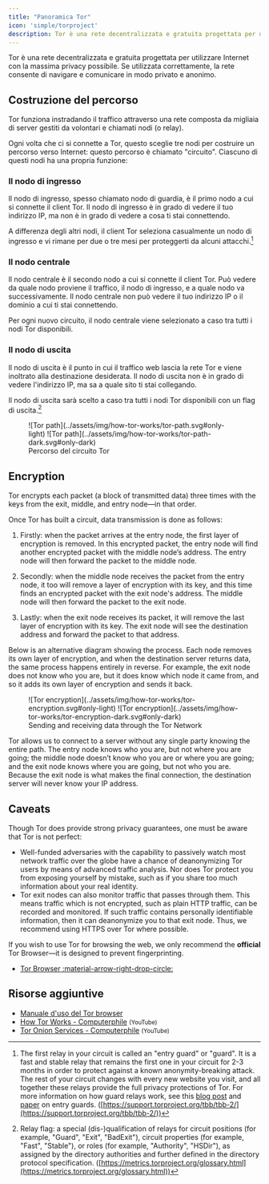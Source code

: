 ```yaml
---
title: "Panoramica Tor"
icon: 'simple/torproject'
description: Tor è una rete decentralizzata e gratuita progettata per utilizzare Internet con la massima privacy possibile.
---
```


Tor è una rete decentralizzata e gratuita progettata per utilizzare Internet con la massima privacy possibile. Se utilizzata correttamente, la rete consente di navigare e comunicare in modo privato e anonimo.

## Costruzione del percorso

Tor funziona instradando il traffico attraverso una rete composta da migliaia di server gestiti da volontari e chiamati nodi (o relay).

Ogni volta che ci si connette a Tor, questo sceglie tre nodi per costruire un percorso verso Internet: questo percorso è chiamato "circuito". Ciascuno di questi nodi ha una propria funzione:

### Il nodo di ingresso

Il nodo di ingresso, spesso chiamato nodo di guardia, è il primo nodo a cui si connette il client Tor. Il nodo di ingresso è in grado di vedere il tuo indirizzo IP, ma non è in grado di vedere a cosa ti stai connettendo.

A differenza degli altri nodi, il client Tor seleziona casualmente un nodo di ingresso e vi rimane per due o tre mesi per proteggerti da alcuni attacchi.[^1]

### Il nodo centrale

Il nodo centrale è il secondo nodo a cui si connette il client Tor. Può vedere da quale nodo proviene il traffico, il nodo di ingresso, e a quale nodo va successivamente. Il nodo centrale non può vedere il tuo indirizzo IP o il dominio a cui ti stai connettendo.

Per ogni nuovo circuito, il nodo centrale viene selezionato a caso tra tutti i nodi Tor disponibili.

### Il nodo di uscita

Il nodo di uscita è il punto in cui il traffico web lascia la rete Tor e viene inoltrato alla destinazione desiderata. Il nodo di uscita non è in grado di vedere l'indirizzo IP, ma sa a quale sito ti stai collegando.

Il nodo di uscita sarà scelto a caso tra tutti i nodi Tor disponibili con un flag di uscita.[^2]

<figure markdown>
  ![Tor path](../assets/img/how-tor-works/tor-path.svg#only-light)
  ![Tor path](../assets/img/how-tor-works/tor-path-dark.svg#only-dark)
  <figcaption>Percorso del circuito Tor</figcaption>
</figure>

## Encryption

Tor encrypts each packet (a block of transmitted data) three times with the keys from the exit, middle, and entry node—in that order.

Once Tor has built a circuit, data transmission is done as follows:

1. Firstly: when the packet arrives at the entry node, the first layer of encryption is removed. In this encrypted packet, the entry node will find another encrypted packet with the middle node’s address. The entry node will then forward the packet to the middle node.

2. Secondly: when the middle node receives the packet from the entry node, it too will remove a layer of encryption with its key, and this time finds an encrypted packet with the exit node's address. The middle node will then forward the packet to the exit node.

3. Lastly: when the exit node receives its packet, it will remove the last layer of encryption with its key. The exit node will see the destination address and forward the packet to that address.

Below is an alternative diagram showing the process. Each node removes its own layer of encryption, and when the destination server returns data, the same process happens entirely in reverse. For example, the exit node does not know who you are, but it does know which node it came from, and so it adds its own layer of encryption and sends it back.

<figure markdown>
  ![Tor encryption](../assets/img/how-tor-works/tor-encryption.svg#only-light)
  ![Tor encryption](../assets/img/how-tor-works/tor-encryption-dark.svg#only-dark)
  <figcaption>Sending and receiving data through the Tor Network</figcaption>
</figure>

Tor allows us to connect to a server without any single party knowing the entire path. The entry node knows who you are, but not where you are going; the middle node doesn’t know who you are or where you are going; and the exit node knows where you are going, but not who you are. Because the exit node is what makes the final connection, the destination server will never know your IP address.

## Caveats

Though Tor does provide strong privacy guarantees, one must be aware that Tor is not perfect:

- Well-funded adversaries with the capability to passively watch most network traffic over the globe have a chance of deanonymizing Tor users by means of advanced traffic analysis. Nor does Tor protect you from exposing yourself by mistake, such as if you share too much information about your real identity.
- Tor exit nodes can also monitor traffic that passes through them. This means traffic which is not encrypted, such as plain HTTP traffic, can be recorded and monitored. If such traffic contains personally identifiable information, then it can deanonymize you to that exit node. Thus, we recommend using HTTPS over Tor where possible.

If you wish to use Tor for browsing the web, we only recommend the **official** Tor Browser—it is designed to prevent fingerprinting.

- [Tor Browser :material-arrow-right-drop-circle:](../tor.md#tor-browser)

## Risorse aggiuntive

- [Manuale d'uso del Tor browser](https://tb-manual.torproject.org)
- [How Tor Works - Computerphile](https://invidious.privacyguides.net/embed/QRYzre4bf7I?local=true) <small>(YouTube)</small>
- [Tor Onion Services - Computerphile](https://invidious.privacyguides.net/embed/lVcbq_a5N9I?local=true) <small>(YouTube)</small>

[^1]: The first relay in your circuit is called an "entry guard" or "guard". It is a fast and stable relay that remains the first one in your circuit for 2-3 months in order to protect against a known anonymity-breaking attack. The rest of your circuit changes with every new website you visit, and all together these relays provide the full privacy protections of Tor. For more information on how guard relays work, see this [blog post](https://blog.torproject.org/improving-tors-anonymity-changing-guard-parameters) and [paper](https://www-users.cs.umn.edu/~hoppernj/single_guard.pdf) on entry guards. ([https://support.torproject.org/tbb/tbb-2/](https://support.torproject.org/tbb/tbb-2/))

[^2]: Relay flag: a special (dis-)qualification of relays for circuit positions (for example, "Guard", "Exit", "BadExit"), circuit properties (for example, "Fast", "Stable"), or roles (for example, "Authority", "HSDir"), as assigned by the directory authorities and further defined in the directory protocol specification. ([https://metrics.torproject.org/glossary.html](https://metrics.torproject.org/glossary.html))
